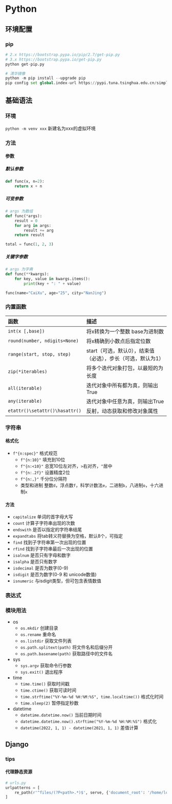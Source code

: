 

# Python
## 环境配置
### pip

```python
# 2.x https://bootstrap.pypa.io/pip/2.7/get-pip.py
# 3.x https://bootstrap.pypa.io/get-pip.py
python get-pip.py

# 清华镜像
python -m pip install --upgrade pip
pip config set global.index-url https://pypi.tuna.tsinghua.edu.cn/simple
```
## 基础语法
### 环境

`python -m venv xxx` 新建名为xxx的虚拟环境

### 方法

#### 参数
##### 默认参数
```python
def func(x, n=2):
    return x + n
```
##### 可变参数
```python
# args 为数组
def func(*args):
    result = 0
    for arg in args:
        result += arg
    return result

total = func(1, 2, 3)
```
##### 关键字参数
```python
# args 为字典
def func(**kwargs):
    for key, value in kwargs.items():
        print(key + ": " + value)

func(name="CaiXu", age="25", city="NanJing")
```

### 内置函数

| 函数             | 描述                                 |
| :--------------- | :-----------------------------       |
| `int(x [,base])` | 将x转换为一个整数 base为进制数         |
| `round(number, ndigits=None)` | 将x精确到小数点后指定位数 |
| `range(start, stop, step)` | start（可选，默认0），结束值（必选），步长（可选，默认为1） |
| `zip(*iterables)` | 将多个迭代对象打包，以最短的为长度 | 
| `all(iterable)` | 迭代对象中所有都为真，则输出True |
| `any(iterable)` | 迭代对象中任意为真，则输出True |
| `etattr()\setattr()\hasattr()` | 反射，动态获取和修改对象属性 |

### 字符串
#### 格式化  

- `f"{n:spec}"` 格式规范
  - `f"{n:10}"` 填充到10位
  - `f"{n:<10}"` 总宽10位左对齐，`>`右对齐，`^`居中
  - `f"{n:.2f}"` 设置精度2位
  - `f"{n:,}"`  千分位分隔符
  - 类型和进制 整数`d`，浮点数`f`，科学计数法`e`，二进制`b`，八进制`o`，十六进制`x`
#### 方法
- `capitalize` 单词的首字母大写
- `count` 计算子字符串出现的次数
- `endswith` 是否以指定的字符串结尾
- `expandtabs` 将tab转义符替换为空格，默认8个，可指定
- `find` 找到子字符串第一次出现的位置
- `rfind` 找到子字符串最后一次出现的位置
- `isalnum` 是否只有字母和数字
- `isalpha` 是否只有数字
- `isdecimal` 是否为数字(0-9)
- `isdigit` 是否为数字(0-9 和 unicode数值)
- `isnumeric` 与isdigit类型，但可包含表情数值

### 表达式


### 模块用法

- os
  - `os.mkdir` 创建目录
  - `os.rename` 重命名
  - `os.listdir` 获取文件列表
  - `os.path.splitext(path)` 将文件名和后缀分开
  - `os.path.basename(path)` 获取路径中的文件名
- sys
  - `sys.argv`  获取命令行参数
  - `sys.exit()`  退出程序
- time
  - `time.time()`  获取时间戳
  - `time.ctime()` 获取可读时间
  - `time.strftime("%Y-%m-%d %H:%M:%S", time.localtime())` 格式化时间
  - `time.sleep(2)` 暂停指定秒数
- datetime
  - `datetime.datetime.now()` 当前日期时间
  - `datetime.datetime.now().strftime("%Y-%m-%d %H:%M:%S")`  格式化
  - `datetime(2022, 1, 1) - datetime(2021, 1, 1)` 差值计算  

## Django
### tips
#### 代理静态资源
```python
# urls.py
urlpatterns = [
    re_path(r'^files/(?P<path>.*)$', serve, {'document_root': '/home/local/'}),
]
```